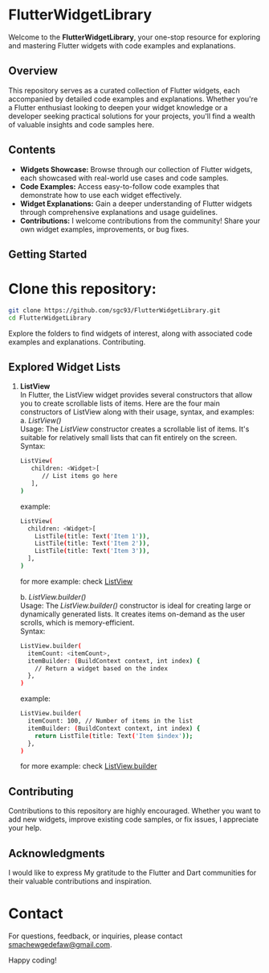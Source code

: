 # FlutterWidgetLibrary

Welcome to the **FlutterWidgetLibrary**, your one-stop resource for exploring and mastering Flutter widgets with code examples and explanations.

## Overview

This repository serves as a curated collection of Flutter widgets, each accompanied by detailed code examples and explanations. Whether you're a Flutter enthusiast looking to deepen your widget knowledge or a developer seeking practical solutions for your projects, you'll find a wealth of valuable insights and code samples here.

## Contents

- **Widgets Showcase:** Browse through our collection of Flutter widgets, each showcased with real-world use cases and code samples.
- **Code Examples:** Access easy-to-follow code examples that demonstrate how to use each widget effectively.
- **Widget Explanations:** Gain a deeper understanding of Flutter widgets through comprehensive explanations and usage guidelines.
- **Contributions:** I welcome contributions from the community! Share your own widget examples, improvements, or bug fixes.

## Getting Started

# Clone this repository:

   ```bash
   git clone https://github.com/sgc93/FlutterWidgetLibrary.git
   cd FlutterWidgetLibrary
   ```

Explore the folders to find widgets of interest, along with associated code examples and explanations.
Contributing.

## Explored Widget Lists

1. **ListView** <br>
   In Flutter, the ListView widget provides several constructors that allow you to create scrollable lists of items. Here are the four main constructors of ListView along with their usage, syntax, and examples: <br>
   a. _ListView()_ <br>
      Usage: The *ListView* constructor creates a scrollable list of items. It's suitable for relatively small lists that can fit entirely on the screen. <br>
      Syntax:
      ```bash
      ListView(
         children: <Widget>[
            // List items go here
         ],
      )
      ```
      example:
   ```bash
   ListView(
     children: <Widget>[
       ListTile(title: Text('Item 1')),
       ListTile(title: Text('Item 2')),
       ListTile(title: Text('Item 3')),
     ],
   )
   ```

   for more example: check [ListView](https://github.com/sgc93/FlutterWidgetLibrary.git/lib/widgets/list_view.dart)
   
   b. _ListView.builder()_ <br>
      Usage: The *ListView.builder()* constructor is ideal for creating large or dynamically generated lists. It creates items on-demand as the user scrolls, which is memory-efficient. <br>
      Syntax:
      ```bash
      ListView.builder(
        itemCount: <itemCount>,
        itemBuilder: (BuildContext context, int index) {
          // Return a widget based on the index
        },
      )
      ```
      example:
   ```bash
   ListView.builder(
     itemCount: 100, // Number of items in the list
     itemBuilder: (BuildContext context, int index) {
       return ListTile(title: Text('Item $index'));
     },
   )

   ```

   for more example: check [ListView.builder](https://github.com/sgc93/Flutter-Widget-Library/blob/main/lib/widgets/img_list_builder.dart)


## Contributing

Contributions to this repository are highly encouraged. Whether you want to add new widgets, improve existing code samples, or fix issues, I appreciate your help.

## Acknowledgments

I would like to express My gratitude to the Flutter and Dart communities for their valuable contributions and inspiration.

# Contact
For questions, feedback, or inquiries, please contact smachewgedefaw@gmail.com.

Happy coding!
